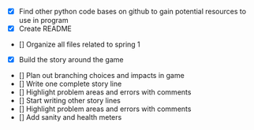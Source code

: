 - [x] Find other python code bases on github to gain potential resources to use in program
- [x] Create README
- [] Organize all files related to spring 1
- [x] Build the story around the game
- [] Plan out branching choices and impacts in game
- [] Write one complete story line
- [] Highlight problem areas and errors with comments 
- [] Start writing other story lines
- [] Highlight problem areas and errors with comments
- [] Add sanity and health meters 
